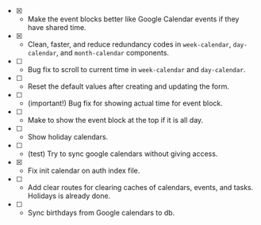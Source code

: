 - [x] - Make the event blocks better like Google Calendar events if they have shared time.
- [x] - Clean, faster, and reduce redundancy codes in `week-calendar`, `day-calendar`, and `month-calendar` components.
- [ ] - Bug fix to scroll to current time in `week-calendar` and `day-calendar`.
- [ ] - Reset the default values after creating and updating the form.
- [ ] - (important!) Bug fix for showing actual time for event block.
- [ ] - Make to show the event block at the top if it is all day.
- [ ] - Show holiday calendars.
- [ ] - (test) Try to sync google calendars without giving access.
- [x] - Fix init calendar on auth index file.
- [ ] - Add clear routes for clearing caches of calendars, events, and tasks. Holidays is already done.
- [ ] - Sync birthdays from Google calendars to db.
